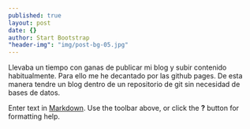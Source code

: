 ```yaml
---
published: true
layout: post
date: {}
author: Start Bootstrap
"header-img": "img/post-bg-05.jpg"
---
```



Llevaba un tiempo con ganas de publicar mi blog y subir contenido habitualmente. Para ello me he decantado por las github pages. De esta manera tendre un blog dentro de un repositorio de git sin necesidad de bases de datos.

Enter text in [Markdown](http://daringfireball.net/projects/markdown/). Use the toolbar above, or click the **?** button for formatting help.
